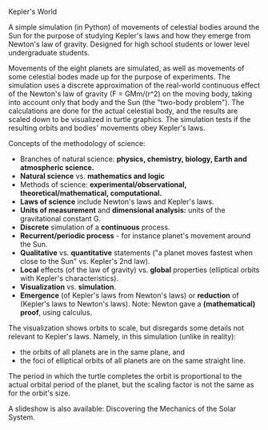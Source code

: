 Kepler's World

A simple simulation (in Python) of movements of celestial bodies 
around the Sun for the purpose of studying Kepler's laws 
and how they emerge from Newton's law of gravity.
Designed for high school students or lower level undergraduate students.

Movements of the eight planets are simulated, as well as movements of
some celestial bodes made up for the purpose of experiments.
The simulation uses a discrete approximation of the real-world continuous effect
of the Newton's law of gravity (F = GMm/(r^2) on the moving body,
taking into account only that body and the Sun (the "two-body problem").
The calculations are done for the actual celestial body,
and the results are scaled down to be visualized in turtle graphics.
The simulation tests if the resulting orbits and bodies' movements obey
Kepler's laws.

Concepts of the methodology of science:
* Branches of natural science: 
  **physics, chemistry, biology, Earth and atmospheric science.**
* **Natural science** vs. **mathematics and logic**
* Methods of science: 
  **experimental/observational, theoretical/mathematical, computational.**
* **Laws of science** include Newton's laws and Kepler's laws.
* **Units of measurement** 
  and **dimensional analysis:** units of the gravitational constant G.
* **Discrete** simulation of a **continuous** process.
* **Recurrent/periodic process** - for instance planet's movement around the Sun.
* **Qualitative** vs. **quantitative** statements
  ("a planet moves fastest when close to the Sun" vs. Kepler's 2nd law).
* **Local** effects (of the law of gravity) vs.
  **global** properties (elliptical orbits with Kepler's characteristics).
* **Visualization** vs. **simulation**.
* **Emergence** (of Kepler's laws from Newton's laws) or
  **reduction** of (Kepler's laws to Newton's laws).
  Note: Newton gave a **(mathematical) proof**, using calculus.

The visualization shows orbits to scale, 
but disregards some details not relevant to Kepler's laws.
Namely, in this simulation (unlike in reality):
* the orbits of all planets are in the same plane, and
* the foci of elliptical orbits of all planets are on the same straight line.

The period in which the turtle completes the orbit is proportional to the
actual orbital period of the planet, but the scaling factor is not the same
as for the orbit's size.

A slideshow is also available: Discovering the Mechanics of the Solar System.
